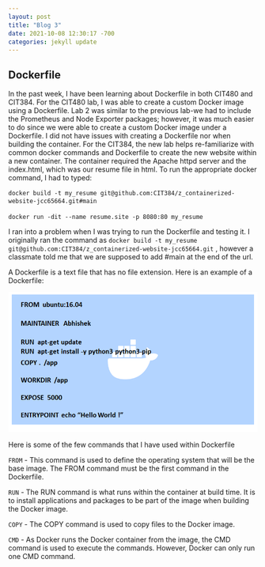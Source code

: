 ```yaml
---
layout: post
title: "Blog 3"
date: 2021-10-08 12:30:17 -700
categories: jekyll update
---
```


## Dockerfile

 In the past week, I have been learning about Dockerfile in both CIT480 and CIT384. For the CIT480 lab, I was able to create a custom Docker image using a Dockerfile. Lab 2 was similar to the previous lab-we had to include the Prometheus and Node Exporter packages; however, it was much easier to do since we were able to create a custom Docker image under a Dockerfile. I did not have issues with creating a Dockerfile nor when building the container. For the CIT384, the new lab helps re-familiarize with common docker commands and Dockerfile to create the new website within a new container. The container required the Apache httpd server and the index.html, which was our resume file in html. To run the appropriate docker command, I had to typed:

    docker build -t my_resume git@github.com:CIT384/z_containerized-website-jcc65664.git#main
    
    docker run -dit --name resume.site -p 8080:80 my_resume

I ran into a problem when I was trying to run the Dockerfile and testing it. I originally ran the command as `docker build -t my_resume git@github.com:CIT384/z_containerized-website-jcc65664.git` , however a classmate told me that we are supposed to add #main at the end of the url. 


A Dockerfile is a text file that has no file extension. Here is an example of a Dockerfile:

![Dockerfile sample](/assets/images/dockerfile-sample.png)

Here is some of the few commands that I have used within Dockerfile

`FROM` - This command is used to define the operating system that will be the base image. The FROM command must be the first command in the Dockerfile.

`RUN` - The RUN command is what runs within the container at build time. It is to install applications and packages to be part of the image when building the Docker image.

`COPY` - The COPY command is used to copy files to the Docker image.

`CMD` - As Docker runs the Docker container from the image, the CMD command is used to execute the commands. However, Docker can only run one CMD command.




